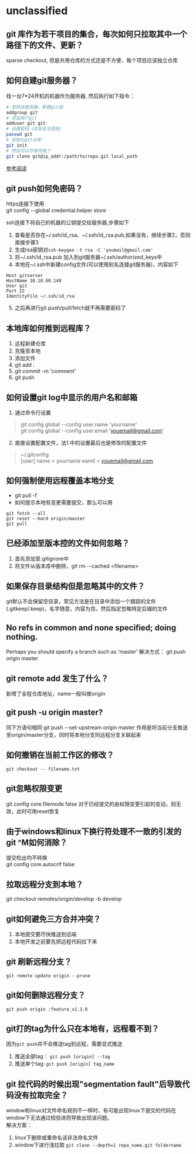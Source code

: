 # unclassified

## git 库作为若干项目的集合，每次如何只拉取其中一个路径下的文件、更新？
sparse checkout, 但是共用仓库的方式还是不方便，每个项目应该独立仓库

## 如何自建git服务器？
找一台7*24开机的机器作为服务器, 然后执行如下指令：
```bash
# 登陆该服务器，新建git组
addgroup git
# 添加用户git
adduser git git
# 设置密码（否则无法登陆）
passwd git
# 初始化git仓库
git init
# 然后可以尽情克隆了
git clone git@ip_addr:/path/to/repo.git local_path
```
[参考阅读](http://www.runoob.com/git/git-server.html)

## git push如何免密码？
https连接下使用  
git config --global credential.helper store  

ssh连接下将自己的机器的公钥提交给服务器,步骤如下  
1. 查看是否存在~/.ssh/id_rsa、~/.ssh/id_rsa.pub,如果没有，继续步骤2，否则直接步骤3
2. 生成rsa密钥对`ssh-keygen -t rsa -C 'youmail@gmail.com'`
3. 将~/.ssh/id_rsa.pub 加入到git服务器~/.ssh/authorized_keys中
4. 本地在~/.ssh中新建config文件(可以使用别名连接git服务器)，内容如下
```
Host gitserver
HostName 10.18.60.140
User git
Port 22
IdentityFile ~/.ssh/id_rsa
```
5. 之后再进行git push/pull/fetch就不再需要密码了

## 本地库如何推到远程库？
1. 远程新建仓库
2. 克隆至本地
3. 添加文件
4. git add .
5. git commit -m 'comment'
6. git push

## 如何设置git log中显示的用户名和邮箱
1. 通过命令行设置  
>git config global --config user.name 'yourname'  
git config global --config user.email 'youemail@gmail.com'  
2. 直接设置配置文件，法1.中的设置最后也是修改的配置文件  
>~/.gitconfig  
[user]
  name = yourname
  eamil = youemail@gmail.com

## 如何强制使用远程覆盖本地分支
* git pull -f
* 如何提示本地有变更需要提交，那么可以用
```
git fetch --all
git reset --hard origin/master
git pull
```

## 已经添加至版本控的文件如何忽略？
1. 首先添加至.gitignore中
2. 将文件从版本库中删除，git rm --cached \<filename\>

## 如果保存目录结构但是忽略其中的文件？
git默认不会保留空目录，常见方法是在目录中添加一个跟踪的文件(.gitkeep/.keep)，名字随意，内容为空。然后指定忽略特定后缀的文件

## No refs in common and none specified; doing nothing.
Perhaps you should specify a branch such as 'master'
解决方式：
git push origin master

## git remote add <name> <url>发生了什么？
新增了全程仓库地址，name一般叫做origin

## git push -u origin master?
同下方语句相同
git push --set-upstream origin master
作用是将当前分支推送至origin/master分支，同时将本地分支同远程分支关联起来

## 如何撤销在当前工作区的修改？
`git checkout -- filename.txt`

## git忽略权限变更
git config core.filemode false
对于已经提交的由权限变更引起的变动，则无效，此时可用reset恢复

## 由于windows和linux下换行符处理不一致的引发的git ^M如何消除？
提交检出均不转换  
git config core.autocrlf false

## 拉取远程分支到本地？
git checkout remotes/origin/develop -b develop

## git如何避免三方合并冲突？
1. 本地提交要尽快推送到远端
2. 本地开发之前要先把远程代码拉下来

## git 刷新远程分支？
```
git remote update origin --prune
```

## git如何删除远程分支？
`git push origin :feature_v1.3.0`

## git打的tag为什么只在本地有，远程看不到？
因为`git push`并不会推送tag到远程，需要显式推送
1. 推送全部tag： `git push [origin] --tag`
2. 推送单个tag:  `git push [origin] tag_name`

## git 拉代码的时候出现"segmentation fault"后导致代码没有拉取完全？
window和linux对文件命名规则不一样时，有可能出现linux下提交的代码在window下无法通过校验进而导致出现该问题。  
解决方案：
1. linux下删除或重命名该非法命名文件
2. window下进行浅拉取 `git clone --depth=1 repo_name.git foldername`